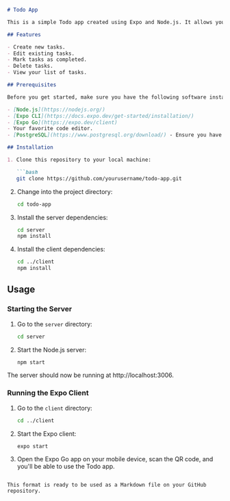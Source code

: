 ```markdown
# Todo App

This is a simple Todo app created using Expo and Node.js. It allows you to create, update, and delete tasks in a to-do list. This project is a great starting point for learning how to build mobile applications with Expo and a Node.js backend.

## Features

- Create new tasks.
- Edit existing tasks.
- Mark tasks as completed.
- Delete tasks.
- View your list of tasks.

## Prerequisites

Before you get started, make sure you have the following software installed:

- [Node.js](https://nodejs.org/)
- [Expo CLI](https://docs.expo.dev/get-started/installation/)
- [Expo Go](https://expo.dev/client)
- Your favorite code editor.
- [PostgreSQL](https://www.postgresql.org/download/) - Ensure you have PostgreSQL installed on your system as it's required for the project's database.

## Installation

1. Clone this repository to your local machine:

   ```bash
   git clone https://github.com/yourusername/todo-app.git
   ```

2. Change into the project directory:

   ```bash
   cd todo-app
   ```

3. Install the server dependencies:

   ```bash
   cd server
   npm install
   ```

4. Install the client dependencies:

   ```bash
   cd ../client
   npm install
   ```

## Usage

### Starting the Server

1. Go to the `server` directory:

   ```bash
   cd server
   ```

2. Start the Node.js server:

   ```bash
   npm start
   ```

The server should now be running at http://localhost:3006.

### Running the Expo Client

1. Go to the `client` directory:

   ```bash
   cd ../client
   ```

2. Start the Expo client:

   ```bash
   expo start
   ```

3. Open the Expo Go app on your mobile device, scan the QR code, and you'll be able to use the Todo app.
```

This format is ready to be used as a Markdown file on your GitHub repository.
